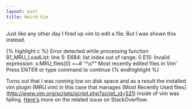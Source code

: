 ```yaml
---
layout: post
title: Weird Vim
---
```

Just like any other day I fired up vim to edit a file. But I was shown this instead.

{% highlight c %}
Error detected while processing function <SNR>81_MRU_LoadList:
line    5:
E684: list index out of range: 0
E15: Invalid expression: s:MRU_files[0] =~# '^\s*" Most recently edited files in Vim'
Press ENTER or type command to continue
{% endhighlight %}

Turns out that I was running low on disk space and as a result the installed vim plugin (MRU.vim) in this case that manages [Most Recently Used files] (http://www.vim.org/scripts/script.php?script_id=521) inside of vim was failing. [Here's](http://stackoverflow.com/questions/15397567/vim-error-detected-while-processing-function-snr37-mru-loadlist) more on the related issue on StackOverflow.
